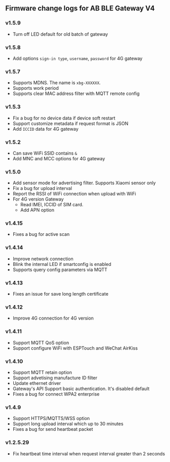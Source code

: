 ## Firmware change logs for AB BLE Gateway V4 

### v1.5.9 ###

* Turn off LED default for old batch of gateway

### v1.5.8 ###

* Add options `sign-in type`, `username`, `password` for 4G gateway

### v1.5.7 ###

* Supports MDNS. The name is `xbg-XXXXXX`. 
* Supports work period
* Supports clear MAC address filter with MQTT remote config

### v1.5.3 ###

* Fix a bug for no device data if device soft restart
* Support customize metadata if request format is JSON
* Add `ICCID` data for 4G gateway

### v1.5.2 ###

* Can save WiFi SSID contains `&`
* Add MNC and MCC options for 4G gateway

### v1.5.0 ###

* Add sensor mode for advertising filter. Supports Xiaomi sensor only
* Fix a bug for upload interval
* Report the RSSI of WiFi connection when upload with WiFi
* For 4G version Gateway
  * Read IMEI, ICCID of SIM card. 
  * Add APN option

### v1.4.15 ###

* Fixes a bug for active scan

### v1.4.14 ###

* Improve network connection
* Blink the internal LED if smartconfig is enabled
* Supports query config parameters via MQTT

### v1.4.13 ###

* Fixes an issue for save long length certificate

### v1.4.12 ###

* Improve 4G connection for 4G version

### v1.4.11 ###

* Support MQTT QoS option
* Support configure WiFi with ESPTouch and WeChat AirKiss

### v1.4.10 ###

* Support MQTT retain option
* Support advetising manufacture ID filter
* Update ethernet driver
* Gateway's API Support basic authentication. It's disabled default
* Fixes a bug for connect WPA2 enterprise

### v1.4.9 ###

* Support HTTPS/MQTTS/WSS option
* Support long upload interval which up to 30 minutes
* Fixes a bug for send heartbeat packet

### v1.2.5.29 ###

* Fix heartbeat time interval when request interval greater than 2 seconds
